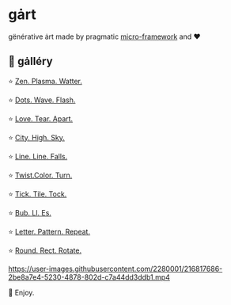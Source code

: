 # gȧrt

gënérative ȧrt made by pragmatic [micro-framework](gartwork/README.md) and ❤️

## 🍭 gȧlléry

⭐️ [Zen. Plasma. Watter.](arts/plasma/README.md)

⭐️ [Dots. Wave. Flash.](arts/circledots/README.md)

⭐️ [Love. Tear. Apart.](arts/joydiv/README.md)

⭐️ [City. High. Sky.](arts/skyscraper/README.md)

⭐️ [Line. Line. Falls.](arts/falllines/README.md)

⭐️ [Twist.Color. Turn.](arts/kaleiircle/README.md)

⭐️ [Tick. Tile. Tock.](arts/ticktiletock/README.md)

⭐️ [Bub. Ll. Es.](arts/bubbles/README.md)

⭐️ [Letter. Pattern. Repeat.](arts/lettero/README.md)

⭐️ [Round. Rect. Rotate.](arts/roundrects/README.md)

https://user-images.githubusercontent.com/2280001/216817686-2be8a7e4-5230-4878-802d-c7a44dd3ddb1.mp4

👋 Enjoy.

